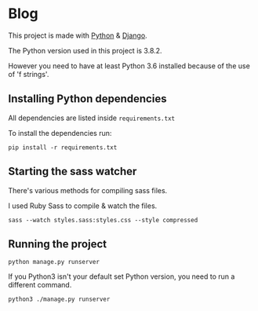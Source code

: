 # Blog

This project is made with [Python](https://www.python.org/) & [Django](https://www.djangoproject.com/).<br>

The Python version used in this project is 3.8.2.<br>

However you need to have at least Python 3.6 installed because of the use of 'f strings'.

## Installing Python dependencies

All dependencies are listed inside `requirements.txt`<br>

To install the dependencies run:<br>

`pip install -r requirements.txt`

## Starting the sass watcher

There's various methods for compiling sass files.<br>

I used Ruby Sass to compile & watch the files.<br>

`sass --watch styles.sass:styles.css --style compressed`

## Running the project

`python manage.py runserver`

If you Python3 isn't your default set Python version, you need to run a different command.<br>

`python3 ./manage.py runserver`
